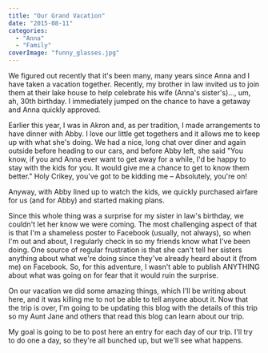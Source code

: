```yaml
---
title: "Our Grand Vacation"
date: "2015-08-11"
categories: 
  - "Anna"
  - "Family"
coverImage: "funny_glasses.jpg"
---
```


We figured out recently that it's been many, many years since Anna and I have taken a vacation together. Recently, my brother in law invited us to join them at their lake house to help celebrate his wife (Anna's sister's)…, um, ah, 30th birthday. I immediately jumped on the chance to have a getaway and Anna quickly approved.

Earlier this year, I was in Akron and, as per tradition, I made arrangements to have dinner with Abby. I love our little get togethers and it allows me to keep up with what she's doing. We had a nice, long chat over diner and again outside before heading to our cars, and before Abby left, she said "You know, if you and Anna ever want to get away for a while, I'd be happy to stay with the kids for you. It would give me a chance to get to know them better." Holy Crikey, you've got to be kidding me – Absolutely, you're on!

Anyway, with Abby lined up to watch the kids, we quickly purchased airfare for us (and for Abby) and started making plans.

Since this whole thing was a surprise for my sister in law's birthday, we couldn't let her know we were coming. The most challenging aspect of that is that I'm a shameless poster to Facebook (usually, not always), so when I'm out and about, I regularly check in so my friends know what I've been doing. One source of regular frustration is that she can't tell her sisters anything about what we're doing since they've already heard about it (from me) on Facebook. So, for this adventure, I wasn't able to publish ANYTHING about what was going on for fear that it would ruin the surprise.

On our vacation we did some amazing things, which I'll be writing about here, and it was killing me to not be able to tell anyone about it. Now that the trip is over, I'm going to be updating this blog with the details of this trip so my Aunt Jane and others that read this blog can learn about our trip.

My goal is going to be to post here an entry for each day of our trip. I'll try to do one a day, so they're all bunched up, but we'll see what happens.
